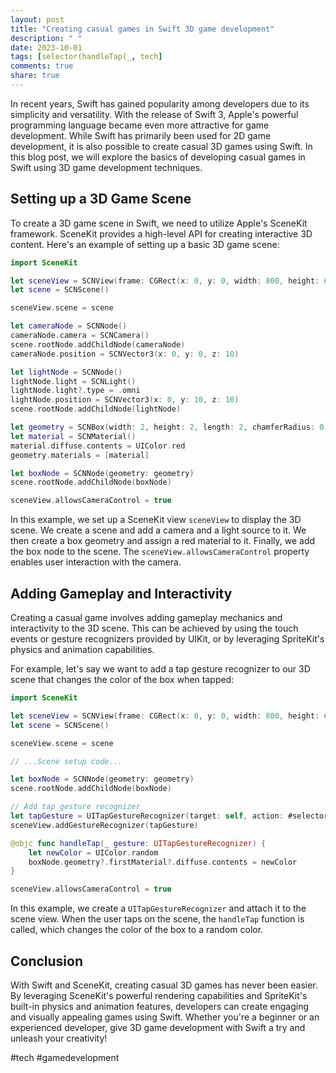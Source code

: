 ```yaml
---
layout: post
title: "Creating casual games in Swift 3D game development"
description: " "
date: 2023-10-01
tags: [selector(handleTap(_, tech]
comments: true
share: true
---
```


In recent years, Swift has gained popularity among developers due to its simplicity and versatility. With the release of Swift 3, Apple's powerful programming language became even more attractive for game development. While Swift has primarily been used for 2D game development, it is also possible to create casual 3D games using Swift. In this blog post, we will explore the basics of developing casual games in Swift using 3D game development techniques.

## Setting up a 3D Game Scene

To create a 3D game scene in Swift, we need to utilize Apple's SceneKit framework. SceneKit provides a high-level API for creating interactive 3D content. Here's an example of setting up a basic 3D game scene:

```swift
import SceneKit

let sceneView = SCNView(frame: CGRect(x: 0, y: 0, width: 800, height: 600))
let scene = SCNScene()

sceneView.scene = scene

let cameraNode = SCNNode()
cameraNode.camera = SCNCamera()
scene.rootNode.addChildNode(cameraNode)
cameraNode.position = SCNVector3(x: 0, y: 0, z: 10)

let lightNode = SCNNode()
lightNode.light = SCNLight()
lightNode.light?.type = .omni
lightNode.position = SCNVector3(x: 0, y: 10, z: 10)
scene.rootNode.addChildNode(lightNode)

let geometry = SCNBox(width: 2, height: 2, length: 2, chamferRadius: 0)
let material = SCNMaterial()
material.diffuse.contents = UIColor.red
geometry.materials = [material]

let boxNode = SCNNode(geometry: geometry)
scene.rootNode.addChildNode(boxNode)

sceneView.allowsCameraControl = true
```

In this example, we set up a SceneKit view `sceneView` to display the 3D scene. We create a scene and add a camera and a light source to it. We then create a box geometry and assign a red material to it. Finally, we add the box node to the scene. The `sceneView.allowsCameraControl` property enables user interaction with the camera.

## Adding Gameplay and Interactivity

Creating a casual game involves adding gameplay mechanics and interactivity to the 3D scene. This can be achieved by using the touch events or gesture recognizers provided by UIKit, or by leveraging SpriteKit's physics and animation capabilities.

For example, let's say we want to add a tap gesture recognizer to our 3D scene that changes the color of the box when tapped:

```swift
import SceneKit

let sceneView = SCNView(frame: CGRect(x: 0, y: 0, width: 800, height: 600))
let scene = SCNScene()

sceneView.scene = scene

// ...Scene setup code...

let boxNode = SCNNode(geometry: geometry)
scene.rootNode.addChildNode(boxNode)

// Add tap gesture recognizer
let tapGesture = UITapGestureRecognizer(target: self, action: #selector(handleTap(_:)))
sceneView.addGestureRecognizer(tapGesture)

@objc func handleTap(_ gesture: UITapGestureRecognizer) {
    let newColor = UIColor.random
    boxNode.geometry?.firstMaterial?.diffuse.contents = newColor
}

sceneView.allowsCameraControl = true
```

In this example, we create a `UITapGestureRecognizer` and attach it to the scene view. When the user taps on the scene, the `handleTap` function is called, which changes the color of the box to a random color.

## Conclusion

With Swift and SceneKit, creating casual 3D games has never been easier. By leveraging SceneKit's powerful rendering capabilities and SpriteKit's built-in physics and animation features, developers can create engaging and visually appealing games using Swift. Whether you're a beginner or an experienced developer, give 3D game development with Swift a try and unleash your creativity!

#tech #gamedevelopment